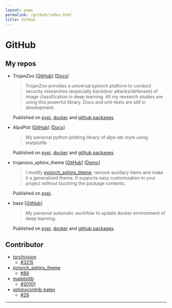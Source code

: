 ```yaml
---
layout: page
permalink: /github/index.html
title: GitHub
---
```


# GitHub

## My repos
- TrojanZoo [[GitHub](https://github.com/ain-soph/trojanzoo)] [[Docs](https://ain-soph.github.io/trojanzoo)]
  > TrojanZoo provides a universal pytorch platform to conduct security researches (especially backdoor attacks/defenses) of image classification in deep learning. All my research studies are using this powerful library. Docs and unit-tests are still in development.
  
  Published on [pypi](https://pypi.org/project/trojanzoo/), [docker](https://hub.docker.com/r/local0state/trojanzoo) and [github packages](https://github.com/ain-soph/trojanzoo/pkgs/container/trojanzoo).

- AlpsPlot [[GitHub](https://github.com/ain-soph/alpsplot)] [[Docs](https://ain-soph.github.io/alpsplot)]
  > My personal python plotting library of alps-lab style using matplotlib.

  Published on [pypi](https://pypi.org/project/alpsplot/), [docker](https://hub.docker.com/r/local0state/alpsplot) and [github packages](https://github.com/ain-soph/alpsplot/pkgs/container/alpsplot).

- trojanzoo_sphinx_theme [[GitHub](https://github.com/ain-soph/trojanzoo_sphinx_theme)] [[Demo](https://ain-soph.github.io/trojanzoo_sphinx_theme)]
  > I modify [pytorch_sphinx_theme](https://github.com/pytorch/pytorch_sphinx_theme), remove auxiliary items and make it a generalized theme. It supports easy customization in your project without touching the package contents.
  
  Published on [pypi](https://pypi.org/project/trojanzoo-sphinx-theme/).

- base [[GitHub](https://github.com/ain-soph/base)]
  > My personal automatic workflow to update docker environment of deep learning.
  
  Published on [pypi](https://pypi.org/project/trojanzoo-sphinx-theme/), [docker](https://hub.docker.com/r/local0state/base) and [github packages](https://github.com/ain-soph/base/pkgs/container/base).


## Contributor

- [torchvision](https://github.com/pytorch/vision)
  - [#3215](https://github.com/pytorch/vision/pull/3215)
- [pytorch_sphinx_theme](https://github.com/pytorch/pytorch_sphinx_theme)
  - [#88](https://github.com/pytorch/pytorch_sphinx_theme/pull/88)
- [matplotlib](https://github.com/matplotlib/matplotlib)
  - [#20101](https://github.com/matplotlib/matplotlib/pull/20101)
- [sphinxcontrib-katex](https://github.com/hagenw/sphinxcontrib-katex)
  - [#29](https://github.com/hagenw/sphinxcontrib-katex/issues/29)

---